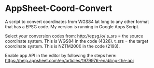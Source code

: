 # AppSheet-Coord-Convert
A script to convert coordinates from WGS84 lat long to any other format that has a EPSG code.
My version is running in Google Apps Script.

Select your conversion codes from: http://epsg.io/
s_srs = the source coordinate system. This is WGS84 in the code (4326).
t_srs = the target coordinate system.  This is NZTM2000 in the code (2193).

Enable app API in the editor by following the steps here: https://help.appsheet.com/en/articles/1979976-enabling-the-api

